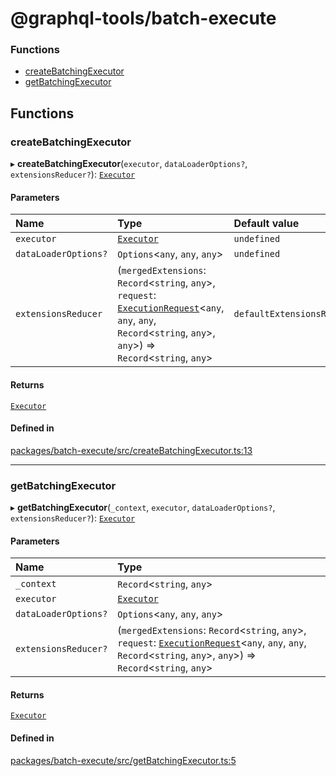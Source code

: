 # @graphql-tools/batch-execute

### Functions

- [createBatchingExecutor](batch_execute_src#createbatchingexecutor)
- [getBatchingExecutor](batch_execute_src#getbatchingexecutor)

## Functions

### createBatchingExecutor

▸ **createBatchingExecutor**(`executor`, `dataLoaderOptions?`, `extensionsReducer?`):
[`Executor`](utils_src#executor)

#### Parameters

| Name                 | Type                                                                                                                                                                                                                      | Default value              |
| :------------------- | :------------------------------------------------------------------------------------------------------------------------------------------------------------------------------------------------------------------------ | :------------------------- |
| `executor`           | [`Executor`](utils_src#executor)                                                                                                                                                                                          | `undefined`                |
| `dataLoaderOptions?` | `Options`\<`any`, `any`, `any`>                                                                                                                                                                                           | `undefined`                |
| `extensionsReducer`  | (`mergedExtensions`: `Record`\<`string`, `any`>, `request`: [`ExecutionRequest`](/docs/api/interfaces/utils_src.ExecutionRequest)\<`any`, `any`, `any`, `Record`\<`string`, `any`>, `any`>) => `Record`\<`string`, `any`> | `defaultExtensionsReducer` |

#### Returns

[`Executor`](utils_src#executor)

#### Defined in

[packages/batch-execute/src/createBatchingExecutor.ts:13](https://github.com/ardatan/graphql-tools/blob/master/packages/batch-execute/src/createBatchingExecutor.ts#L13)

---

### getBatchingExecutor

▸ **getBatchingExecutor**(`_context`, `executor`, `dataLoaderOptions?`, `extensionsReducer?`):
[`Executor`](utils_src#executor)

#### Parameters

| Name                 | Type                                                                                                                                                                                                                      |
| :------------------- | :------------------------------------------------------------------------------------------------------------------------------------------------------------------------------------------------------------------------ |
| `_context`           | `Record`\<`string`, `any`>                                                                                                                                                                                                |
| `executor`           | [`Executor`](utils_src#executor)                                                                                                                                                                                          |
| `dataLoaderOptions?` | `Options`\<`any`, `any`, `any`>                                                                                                                                                                                           |
| `extensionsReducer?` | (`mergedExtensions`: `Record`\<`string`, `any`>, `request`: [`ExecutionRequest`](/docs/api/interfaces/utils_src.ExecutionRequest)\<`any`, `any`, `any`, `Record`\<`string`, `any`>, `any`>) => `Record`\<`string`, `any`> |

#### Returns

[`Executor`](utils_src#executor)

#### Defined in

[packages/batch-execute/src/getBatchingExecutor.ts:5](https://github.com/ardatan/graphql-tools/blob/master/packages/batch-execute/src/getBatchingExecutor.ts#L5)
